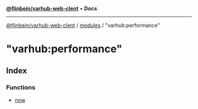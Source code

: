 [**@flinbein/varhub-web-clent**](../../../README.md) • **Docs**

***

[@flinbein/varhub-web-clent](../../../modules.md) / [modules](../../README.md) / "varhub:performance"

# "varhub:performance"

## Index

### Functions

- [now](functions/now.md)
